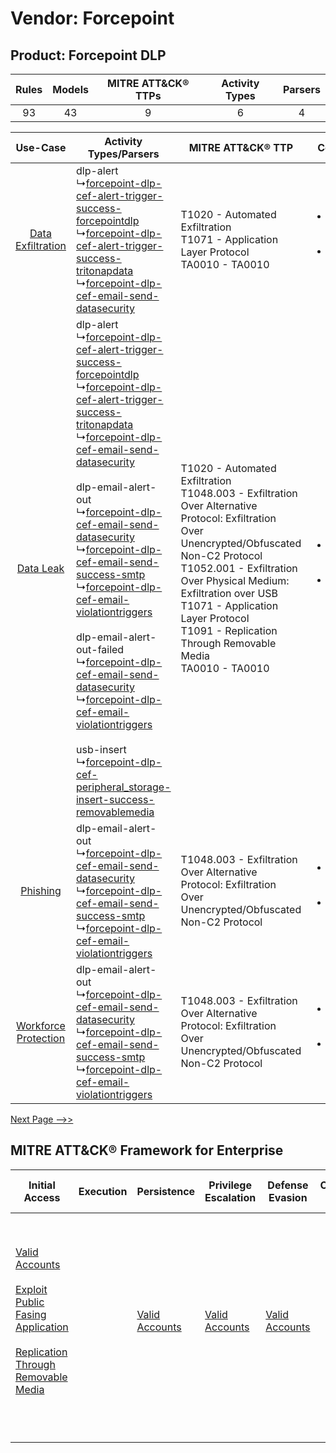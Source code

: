Vendor: Forcepoint
==================
Product: Forcepoint DLP
-----------------------
| Rules | Models | MITRE ATT&CK® TTPs | Activity Types | Parsers |
|:-----:|:------:|:------------------:|:--------------:|:-------:|
|  93   |   43   |         9          |       6        |    4    |

|    Use-Case    | Activity Types/Parsers    | MITRE ATT&CK® TTP    | Content    |
|:----:| ---- | ---- | ---- |
|    [Data Exfiltration](../../../UseCases/uc_data_exfiltration.md)    |  dlp-alert<br> ↳[forcepoint-dlp-cef-alert-trigger-success-forcepointdlp](Ps/pC_forcepointdlpcefalerttriggersuccessforcepointdlp.md)<br> ↳[forcepoint-dlp-cef-alert-trigger-success-tritonapdata](Ps/pC_forcepointdlpcefalerttriggersuccesstritonapdata.md)<br> ↳[forcepoint-dlp-cef-email-send-datasecurity](Ps/pC_forcepointdlpcefemailsenddatasecurity.md)<br>    | T1020 - Automated Exfiltration<br>T1071 - Application Layer Protocol<br>TA0010 - TA0010<br>    | [<ul><li>31 Rules</li></ul><ul><li>17 Models</li></ul>](RM/r_m_forcepoint_forcepoint_dlp_Data_Exfiltration.md)  |
|    [Data Leak](../../../UseCases/uc_data_leak.md)    |  dlp-alert<br> ↳[forcepoint-dlp-cef-alert-trigger-success-forcepointdlp](Ps/pC_forcepointdlpcefalerttriggersuccessforcepointdlp.md)<br> ↳[forcepoint-dlp-cef-alert-trigger-success-tritonapdata](Ps/pC_forcepointdlpcefalerttriggersuccesstritonapdata.md)<br> ↳[forcepoint-dlp-cef-email-send-datasecurity](Ps/pC_forcepointdlpcefemailsenddatasecurity.md)<br><br> dlp-email-alert-out<br> ↳[forcepoint-dlp-cef-email-send-datasecurity](Ps/pC_forcepointdlpcefemailsenddatasecurity.md)<br> ↳[forcepoint-dlp-cef-email-send-success-smtp](Ps/pC_forcepointdlpcefemailsendsuccesssmtp.md)<br> ↳[forcepoint-dlp-cef-email-violationtriggers](Ps/pC_forcepointdlpcefemailviolationtriggers.md)<br><br> dlp-email-alert-out-failed<br> ↳[forcepoint-dlp-cef-email-send-datasecurity](Ps/pC_forcepointdlpcefemailsenddatasecurity.md)<br> ↳[forcepoint-dlp-cef-email-violationtriggers](Ps/pC_forcepointdlpcefemailviolationtriggers.md)<br><br> usb-insert<br> ↳[forcepoint-dlp-cef-peripheral_storage-insert-success-removablemedia](Ps/pC_forcepointdlpcefperipheral_storageinsertsuccessremovablemedia.md)<br> | T1020 - Automated Exfiltration<br>T1048.003 - Exfiltration Over Alternative Protocol: Exfiltration Over Unencrypted/Obfuscated Non-C2 Protocol<br>T1052.001 - Exfiltration Over Physical Medium: Exfiltration over USB<br>T1071 - Application Layer Protocol<br>T1091 - Replication Through Removable Media<br>TA0010 - TA0010<br> | [<ul><li>84 Rules</li></ul><ul><li>40 Models</li></ul>](RM/r_m_forcepoint_forcepoint_dlp_Data_Leak.md)          |
|    [Phishing](../../../UseCases/uc_phishing.md)    |  dlp-email-alert-out<br> ↳[forcepoint-dlp-cef-email-send-datasecurity](Ps/pC_forcepointdlpcefemailsenddatasecurity.md)<br> ↳[forcepoint-dlp-cef-email-send-success-smtp](Ps/pC_forcepointdlpcefemailsendsuccesssmtp.md)<br> ↳[forcepoint-dlp-cef-email-violationtriggers](Ps/pC_forcepointdlpcefemailviolationtriggers.md)<br>    | T1048.003 - Exfiltration Over Alternative Protocol: Exfiltration Over Unencrypted/Obfuscated Non-C2 Protocol<br>    | [<ul><li>1 Rules</li></ul><ul><li>1 Models</li></ul>](RM/r_m_forcepoint_forcepoint_dlp_Phishing.md)    |
| [Workforce Protection](../../../UseCases/uc_workforce_protection.md) |  dlp-email-alert-out<br> ↳[forcepoint-dlp-cef-email-send-datasecurity](Ps/pC_forcepointdlpcefemailsenddatasecurity.md)<br> ↳[forcepoint-dlp-cef-email-send-success-smtp](Ps/pC_forcepointdlpcefemailsendsuccesssmtp.md)<br> ↳[forcepoint-dlp-cef-email-violationtriggers](Ps/pC_forcepointdlpcefemailviolationtriggers.md)<br>    | T1048.003 - Exfiltration Over Alternative Protocol: Exfiltration Over Unencrypted/Obfuscated Non-C2 Protocol<br>    | [<ul><li>4 Rules</li></ul><ul><li>1 Models</li></ul>](RM/r_m_forcepoint_forcepoint_dlp_Workforce_Protection.md) |
[Next Page -->>](2_ds_forcepoint_forcepoint_dlp.md)

MITRE ATT&CK® Framework for Enterprise
--------------------------------------
| Initial Access                                                                                                                                                                                                                                    | Execution | Persistence                                                         | Privilege Escalation                                                | Defense Evasion                                                     | Credential Access | Discovery | Lateral Movement                                                                         | Collection | Command and Control                                                             | Exfiltration                                                                                                                                                                                                                                                                                                                                                                                                                                                                                                                           | Impact |
| ------------------------------------------------------------------------------------------------------------------------------------------------------------------------------------------------------------------------------------------------- | --------- | ------------------------------------------------------------------- | ------------------------------------------------------------------- | ------------------------------------------------------------------- | ----------------- | --------- | ---------------------------------------------------------------------------------------- | ---------- | ------------------------------------------------------------------------------- | -------------------------------------------------------------------------------------------------------------------------------------------------------------------------------------------------------------------------------------------------------------------------------------------------------------------------------------------------------------------------------------------------------------------------------------------------------------------------------------------------------------------------------------- | ------ |
| [Valid Accounts](https://attack.mitre.org/techniques/T1078)<br><br>[Exploit Public Fasing Application](https://attack.mitre.org/techniques/T1190)<br><br>[Replication Through Removable Media](https://attack.mitre.org/techniques/T1091)<br><br> |           | [Valid Accounts](https://attack.mitre.org/techniques/T1078)<br><br> | [Valid Accounts](https://attack.mitre.org/techniques/T1078)<br><br> | [Valid Accounts](https://attack.mitre.org/techniques/T1078)<br><br> |                   |           | [Replication Through Removable Media](https://attack.mitre.org/techniques/T1091)<br><br> |            | [Application Layer Protocol](https://attack.mitre.org/techniques/T1071)<br><br> | [Exfiltration Over Alternative Protocol](https://attack.mitre.org/techniques/T1048)<br><br>[Exfiltration Over Alternative Protocol: Exfiltration Over Unencrypted/Obfuscated Non-C2 Protocol](https://attack.mitre.org/techniques/T1048/003)<br><br>[Exfiltration Over Physical Medium: Exfiltration over USB](https://attack.mitre.org/techniques/T1052/001)<br><br>[Exfiltration Over Physical Medium](https://attack.mitre.org/techniques/T1052)<br><br>[Automated Exfiltration](https://attack.mitre.org/techniques/T1020)<br><br> |        |
